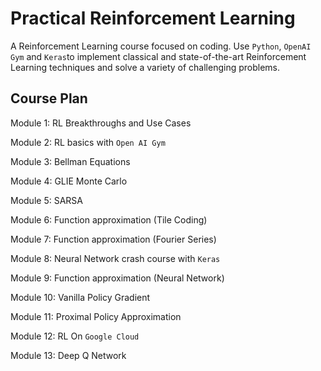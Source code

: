 #  Practical Reinforcement Learning 

A Reinforcement Learning course focused on coding. Use `Python`, `OpenAI Gym` and `Keras`to implement classical and state-of-the-art Reinforcement Learning techniques and solve a variety of challenging problems. 

## Course Plan

Module 1: RL Breakthroughs and Use Cases

Module 2: RL basics with `Open AI Gym`

Module 3: Bellman Equations

Module 4: GLIE Monte Carlo

Module 5: SARSA

Module 6: Function approximation (Tile Coding)

Module 7: Function approximation (Fourier Series)

Module 8: Neural Network crash course with `Keras`

Module 9: Function approximation (Neural Network)

Module 10: Vanilla Policy Gradient

Module 11: Proximal Policy Approximation

Module 12: RL On `Google Cloud`

Module 13: Deep Q Network
